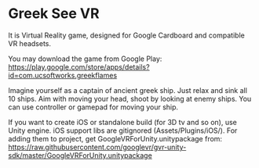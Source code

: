 # Greek See VR

It is Virtual Reality game, designed for Google Cardboard and compatible VR headsets.

You may download the game from Google Play:
https://play.google.com/store/apps/details?id=com.ucsoftworks.greekflames

Imagine yourself as a captain of ancient greek ship. Just relax and sink all 10 ships. Aim with moving your head, shoot by looking at enemy ships. You can use controller or gamepad for moving your ship.

If you want to create iOS or standalone build (for 3D tv and so on), use Unity engine. 
iOS support libs are gitignored (Assets/Plugins/iOS/). For adding them to project, get GoogleVRForUnity.unitypackage from:
https://raw.githubusercontent.com/googlevr/gvr-unity-sdk/master/GoogleVRForUnity.unitypackage
